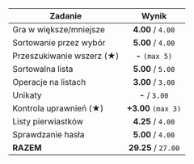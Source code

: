| Zadanie                  | Wynik          |
| --------                 | :-------:      |
| Gra w większe/mniejsze   | **4.00** / `4.00`    |
| Sortowanie przez wybór   | **5.00** / `4.00`    |
| Przeszukiwanie wszerz (★)| **-** `(max 5)` | 
| Sortowalna lista         | **5.00** / `5.00`    |
| Operacje na listach      | **3.00** / `3.00`    |
| Unikaty                  | **-** / `3.00`    |
| Kontrola uprawnień (★)   | **+3.00** `(max 3)`  |
| Listy pierwiastków       | **4.25** / `4.00`    |
| Sprawdzanie hasła        | **5.00** / `4.00`    |
| **RAZEM**                | **29.25** / `27.00`  |